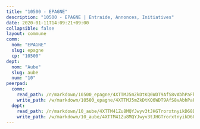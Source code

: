 ```yaml
---
title: "10500 - EPAGNE"
description: "10500 - EPAGNE | Entraide, Annonces, Initiatives"
date: 2020-01-11T14:09:21+09:00
collapsible: false
layout: commune
comm:
  nom: "EPAGNE"
  slug: epagne
  cp: "10500"
dept:
  nom: "Aube"
  slug: aube
  num: "10"
peerpad:
  comm:
    read_path: /r/markdown/10500_epagne/4XTTMJ5mZkDtKQ6WDT9AfS8vAbhPaFkieBvHrWEkKJqAHoqXX
    write_path: /w/markdown/10500_epagne/4XTTMJ5mZkDtKQ6WDT9AfS8vAbhPaFkieBvHrWEkKJqAHoqXX-K3TgUcPnD1wjC8Q3rZ1T3yrqLfnfLKcZV5U15WtvdKhuqGMxMaSXGvZ1wqxQchvMjRU5joBnApAxnr7qUfoecQeWxo8bBnPauLC6QQDDHnzXre8qUjdwNATsGgmBu9irwiCW1Yxy
  dept:
    read_path: /r/markdown/10_aube/4XTTM41Zu8MQYJwyv3tJHGTrorxtnyikD68DsVemyiZk3ThMz
    write_path: /w/markdown/10_aube/4XTTM41Zu8MQYJwyv3tJHGTrorxtnyikD68DsVemyiZk3ThMz-K3TgTmGUJaeXhcyrKr3gXoqmq82GkfYoTwSCbr39jXo2qoiz4eMZ1zWf94tEK8PkgCEQwZ6j878iec7q7nyW22BbTVtKr2C3mJwkjMoqhPxRA9brvyfx2cZBiMVgJntTtrf7GrDW
---
```



